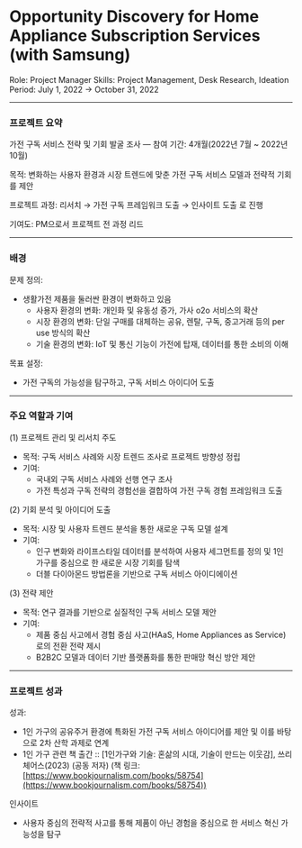 # Opportunity Discovery for Home Appliance Subscription Services (with Samsung)

Role: Project Manager
Skills: Project Management, Desk Research, Ideation
Period: July 1, 2022 → October 31, 2022

---

### 프로젝트 요약

가전 구독 서비스 전략 및 기회 발굴 조사 — 참여 기간: 4개월(2022년 7월 ~ 2022년 10월)

목적: 변화하는 사용자 환경과 시장 트렌드에 맞춘 가전 구독 서비스 모델과 전략적 기회를 제안

프로젝트 과정: 리서치 → 가전 구독 프레임워크 도출 → 인사이트 도출 로 진행

기여도: PM으로서 프로젝트 전 과정 리드

---

### 배경

문제 정의: 

- 생활가전 제품을 둘러싼 환경이 변화하고 있음
    - 사용자 환경의 변화: 개인화 및 유동성 증가, 가사 o2o 서비스의 확산
    - 시장 환경의 변화: 단일 구매를 대체하는 공유, 렌탈, 구독, 중고거래 등의 per use 방식의 확산
    - 기술 환경의 변화: IoT 및 통신 기능이 가전에 탑재, 데이터를 통한 소비의 이해

목표 설정:

- 가전 구독의 가능성을 탐구하고, 구독 서비스 아이디어 도출

---

### 주요 역할과 기여

(1) 프로젝트 관리 및 리서치 주도

- 목적: 구독 서비스 사례와 시장 트렌드 조사로 프로젝트 방향성 정립
- 기여:
    - 국내외 구독 서비스 사례와 선행 연구 조사
    - 가전 특성과 구독 전략의 경험선을 결합하여 가전 구독 경험 프레임워크 도출

(2) 기회 분석 및 아이디어 도출

- 목적: 시장 및 사용자 트렌드 분석을 통한 새로운 구독 모델 설계
- 기여:
    - 인구 변화와 라이프스타일 데이터를 분석하여 사용자 세그먼트를 정의 및 1인 가구를 중심으로 한 새로운 시장 기회를 탐색
    - 더블 다이아몬드 방법론을 기반으로 구독 서비스 아이디에이션

(3) 전략 제안

- 목적: 연구 결과를 기반으로 실질적인 구독 서비스 모델 제안
- 기여:
    - 제품 중심 사고에서 경험 중심 사고(HAaS, Home Appliances as Service)로의 전환 전략 제시
    - B2B2C 모델과 데이터 기반 플랫폼화를 통한 판매망 혁신 방안 제안

---

### 프로젝트 성과

성과:

- 1인 가구의 공유주거 환경에 특화된 가전 구독 서비스 아이디어를 제안 및 이를 바탕으로 2차 산학 과제로 연계
- 1인 가구 관련 책 출간 :: [1인가구와 기술: 혼삶의 시대, 기술이 만드는 이웃감], 쓰리체어스(2023) (공동 저자) (책 링크: [https://www.bookjournalism.com/books/58754](https://www.bookjournalism.com/books/58754))

인사이트

- 사용자 중심의 전략적 사고를 통해 제품이 아닌 경험을 중심으로 한 서비스 혁신 가능성을 탐구